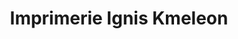 ---
title: "Imprimerie Ignis Kmeleon"
url: /doue-la-fontaine/imprimerie-ignis-kmeleon/
shop: Kopieren
---